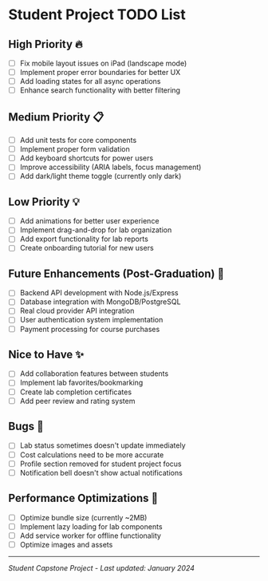 # Student Project TODO List

## High Priority 🔥
- [ ] Fix mobile layout issues on iPad (landscape mode)
- [ ] Implement proper error boundaries for better UX
- [ ] Add loading states for all async operations
- [ ] Enhance search functionality with better filtering

## Medium Priority 📋
- [ ] Add unit tests for core components
- [ ] Implement proper form validation
- [ ] Add keyboard shortcuts for power users
- [ ] Improve accessibility (ARIA labels, focus management)
- [ ] Add dark/light theme toggle (currently only dark)

## Low Priority 💡
- [ ] Add animations for better user experience
- [ ] Implement drag-and-drop for lab organization
- [ ] Add export functionality for lab reports
- [ ] Create onboarding tutorial for new users

## Future Enhancements (Post-Graduation) 🔌
- [ ] Backend API development with Node.js/Express
- [ ] Database integration with MongoDB/PostgreSQL
- [ ] Real cloud provider API integration
- [ ] User authentication system implementation
- [ ] Payment processing for course purchases

## Nice to Have ✨
- [ ] Add collaboration features between students
- [ ] Implement lab favorites/bookmarking
- [ ] Create lab completion certificates
- [ ] Add peer review and rating system

## Bugs 🐛
- [ ] Lab status sometimes doesn't update immediately
- [ ] Cost calculations need to be more accurate
- [ ] Profile section removed for student project focus
- [ ] Notification bell doesn't show actual notifications

## Performance Optimizations 🚀
- [ ] Optimize bundle size (currently ~2MB)
- [ ] Implement lazy loading for lab components
- [ ] Add service worker for offline functionality
- [ ] Optimize images and assets

---
*Student Capstone Project - Last updated: January 2024*